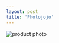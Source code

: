 ```yaml
---
layout: post
title: 'Photojojo'
---
```



<img src="/assets/img/projects/photojojo/thumbnail.jpg" alt="product photo" class="image">